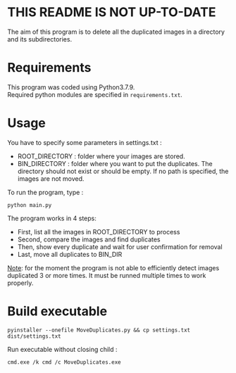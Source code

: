 # THIS README IS NOT UP-TO-DATE

The aim of this program is to delete all the duplicated images in a directory and its subdirectories.

# Requirements

This program was coded using Python3.7.9.  
Required python modules are specified in `requirements.txt`.

# Usage

You have to specify some parameters in settings.txt :
- ROOT_DIRECTORY : folder where your images are stored.
- BIN_DIRECTORY : folder where you want to put the duplicates. The directory should not exist or should be empty.
If no path is specified, the images are not moved.

To run the program, type :
```
python main.py
```

The program works in 4 steps:
- First, list all the images in ROOT_DIRECTORY to process
- Second, compare the images and find duplicates
- Then, show every duplicate and wait for user confirmation for removal
- Last, move all duplicates to BIN_DIR

<ins>Note</ins>: for the moment the program is not able to efficiently detect images duplicated 3 or more times.
It must be runned multiple times to work properly.

# Build executable

```
pyinstaller --onefile MoveDuplicates.py && cp settings.txt dist/settings.txt
```

Run executable without closing child :

```
cmd.exe /k cmd /c MoveDuplicates.exe
```